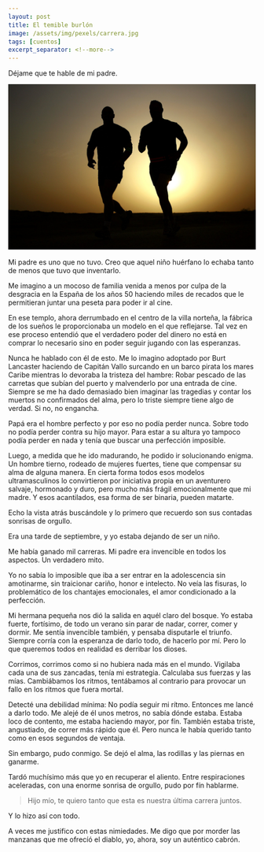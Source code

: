 ```yaml
---
layout: post
title: El temible burlón
image: /assets/img/pexels/carrera.jpg
tags: [cuentos]
excerpt_separator: <!--more-->
---
```


Déjame que te hable de mi padre.

<!--more-->
[![carrera](/assets/img/pexels/carrera.jpg)](/assets/img/pexels/carrera.jpg)

Mi padre es uno que no tuvo. Creo que aquel niño huérfano lo echaba tanto de menos que tuvo que inventarlo.

Me imagino a un mocoso de familia venida a menos por culpa de la desgracia en la España de los años 50 haciendo miles de recados que le permitieran juntar una peseta para poder ir al cine.

En ese templo, ahora derrumbado en el centro de la villa norteña, la fábrica de los sueños le proporcionaba un modelo en el que reflejarse. Tal vez en ese proceso entendió que el verdadero poder del dinero no está en comprar lo necesario sino en poder seguir jugando con las esperanzas.

Nunca he hablado con él de esto. Me lo imagino adoptado por Burt Lancaster haciendo de Capitán Vallo surcando en un barco pirata los mares Caribe mientras lo devoraba la tristeza del hambre: Robar pescado de las carretas que subían del puerto y malvenderlo por una entrada de cine. Siempre se me ha dado demasiado bien imaginar las tragedias y contar los muertos no confirmados del alma, pero lo triste siempre tiene algo de verdad. Si no, no engancha.

Papá era el hombre perfecto y por eso no podía perder nunca. Sobre todo no podía perder contra su hijo mayor. Para estar a su altura yo tampoco podía perder en nada y tenía que buscar una perfección imposible.

Luego, a medida que he ido madurando, he podido ir solucionando enigma. Un hombre tierno, rodeado de mujeres fuertes, tiene que compensar su alma de alguna manera. En cierta forma todos esos modelos ultramasculinos lo convirtieron por iniciativa propia en un aventurero salvaje, hormonado y duro, pero mucho más frágil emocionalmente que mi madre. Y esos acantilados, esa forma de ser binaria, pueden matarte.

Echo la vista atrás buscándole y lo primero que recuerdo son sus contadas sonrisas de orgullo.

Era una tarde de septiembre, y yo estaba dejando de ser un niño.

Me había ganado mil carreras. Mi padre era invencible en todos los aspectos. Un verdadero mito.

Yo no sabía lo imposible que iba a ser entrar en la adolescencia sin amotinarme, sin traicionar cariño, honor e intelecto. No veía las fisuras, lo problemático de los chantajes emocionales, el amor condicionado a la perfección.

Mi hermana pequeña nos dió la salida en aquél claro del bosque. Yo estaba fuerte, fortísimo, de todo un verano sin parar de nadar, correr, comer y dormir. Me sentía invencible también, y pensaba disputarle el triunfo. Siempre corría con la esperanza de darlo todo, de hacerlo por mí. Pero lo que queremos todos en realidad es derribar los dioses.

Corrimos, corrimos como si no hubiera nada más en el mundo. Vigilaba cada una de sus zancadas, tenía mi estrategia. Calculaba sus fuerzas y las mías. Cambiábamos los ritmos, tentábamos al contrario para provocar un fallo en los ritmos que fuera mortal.

Detecté una debilidad mínima: No podía seguir mi rítmo. Entonces me lancé a darlo todo. Me alejé de él unos metros, no sabía dónde estaba. Estaba loco de contento, me estaba haciendo mayor, por fín. También estaba triste, angustiado, de correr más rápido que él. Pero nunca le había querido tanto como en esos segundos de ventaja.

Sin embargo, pudo conmigo. Se dejó el alma, las rodillas y las piernas en ganarme.

Tardó muchísimo más que yo en recuperar el aliento. Entre respiraciones aceleradas, con una enorme sonrisa de orgullo, pudo por fín hablarme.

> Hijo mío, te quiero tanto que esta es nuestra última carrera juntos.

Y lo hizo así con todo.

A veces me justifico con estas nimiedades. Me digo que por morder las manzanas que me ofrecíó el diablo, yo, ahora, soy un auténtico cabrón.
